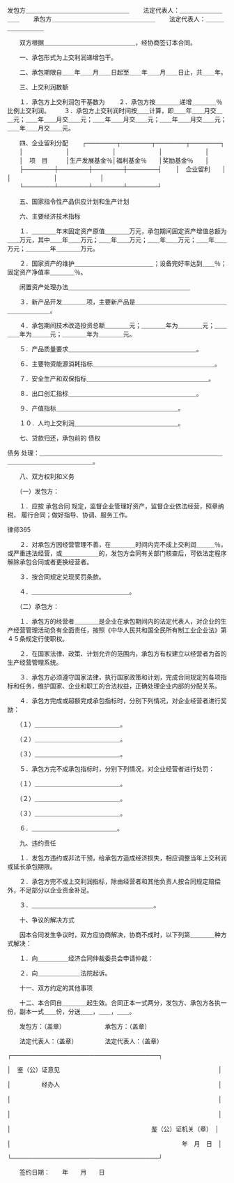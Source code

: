 
 发包方＿＿＿＿＿＿＿＿＿＿＿＿＿＿＿＿＿ 
　　法定代表人：＿＿＿＿＿＿＿＿＿ 
　　承包方＿＿＿＿＿＿＿＿＿＿＿＿＿＿＿＿＿ 
　　法定代表人：＿＿＿＿＿＿＿＿＿ 

　　双方根据＿＿＿＿＿＿＿＿＿＿＿＿＿＿＿，经协商签订本合同。 

　　一、承包形式为上交利润递增包干。 

　　二、承包期限自＿＿年＿＿月＿＿日起至＿＿年＿＿月＿＿日止，共＿＿年。 

　　三、上交利润数额 

　　１．承包方上交利润包干基数为 
　　２．承包方按＿＿＿＿递增＿＿＿＿％比例上交利润。 
　　３．承包方上交利润时间按＿＿计算，即＿＿年＿＿月交＿＿元；＿＿年＿＿月交＿＿元；＿＿年＿＿月交＿＿元；＿＿年＿＿月交＿＿元；＿＿年＿＿月交＿＿元。 

　　四、企业留利分配 
　　┌───────┬───────┬───────┬───────┐ 
　　│　　　　　　　│　　　　　　　│　　　　　　　│　　　　　　　│ 
　　│　项　目　　　│生产发展基金％│福利基金％　　│奖励基金％　　│ 
　　├───────┼───────┼───────┼───────┤
　　│　企业留利　　│　　　　　　　│　　　　　　　│　　　　　　　│ 
　　└───────┴───────┴───────┴───────┘ 

　　五、国家指令性产品供应计划和生产计划 

　　六、主要经济技术指标 

　　１．＿＿＿＿年末固定资产原值＿＿＿＿万元，承包期间固定资产增值总额为＿＿万元，其中＿＿年＿＿万元；＿＿年＿＿万元；＿＿年＿＿万元；＿＿年＿＿万元；＿＿＿＿年＿＿＿＿万元。 

　　２．国家资产的维护＿＿＿＿＿＿＿＿＿＿＿＿＿；设备完好率达到＿＿％；固定资产净值率＿＿＿＿％。 

　　闲置资产处理办法＿＿＿＿＿＿＿＿＿＿＿＿＿＿＿＿＿＿＿＿ 

　　３．新产品开发＿＿＿＿项，主要新产品是＿＿＿＿＿＿＿＿＿＿＿＿＿＿＿＿＿＿＿＿＿＿。 

　　４．承包期间技术改造投资总额＿＿＿＿元；＿＿＿＿年为＿＿＿＿元；＿＿＿＿年为＿＿＿元；＿＿＿＿年为＿＿＿＿元。 

　　５．产品质量要求＿＿＿＿＿＿＿＿＿＿＿＿＿＿＿＿＿＿＿＿＿。 

　　６．主要物资能源消耗指标＿＿＿＿＿＿＿＿＿＿＿＿＿＿＿＿＿＿＿＿。 

　　７．安全生产和双保指标＿＿＿＿＿＿＿＿＿＿＿＿＿＿＿＿＿＿＿＿。 

　　８．出口创汇指标＿＿＿＿＿＿＿＿＿＿＿＿＿＿＿＿＿＿＿＿＿。 

　　９．产值指标＿＿＿＿＿＿＿＿＿＿＿＿＿＿＿＿＿＿＿＿。 

　　１０．人均上交利润＿＿＿＿＿＿＿＿＿＿＿＿＿＿＿＿＿。 

　　七、贷款归还，承包前的
债权

债务
处理：＿＿＿＿＿＿＿＿＿＿＿＿＿＿＿＿＿＿＿＿＿＿＿＿＿＿＿＿＿＿＿＿＿＿＿＿＿＿＿＿＿＿＿＿。 

　　八、双方权利和义务 

　　（一）发包方： 

　　１．应按
承包合同
规定，监督企业管理好资产，监督企业依法经营，照章纳税，
履行合同；做好指导、协调、服务工作。 





 
律师365






　　２．对承包方因经营管理不善，在＿＿＿＿时间内完不成上交利润＿＿＿％，或严重违法经营，或＿＿＿＿＿＿的，发包方会同有关部门核查后，可依法定程序解除承包合同或者更换经营者。 



　　３．按合同规定兑现奖罚条款。 



　　４．＿＿＿＿＿＿＿＿＿＿＿＿＿＿＿＿。 



　　（二）承包方： 



　　１．承包方的经营者＿＿＿＿是企业在承包期间内的法定代表人，对企业的生产经营管理活动负有全面责任，按照《中华人民共和国全民所有制工业企业法》第４５条规定行使职权。 



　　２．在国家法律、政策、计划允许的范围内，承包方有权建立以经营者为首的生产经营管理系统。 



　　３．承包方必须遵守国家法律，执行国家政策和计划，完成合同规定的各项指标和任务，维护国家、企业和职工的合法权益，正确处理企业内部的分配关系。 



　　４．承包方完成或超额完成承包指标时，分别下列情况，对企业经营者进行奖励： 



　　（１）＿＿＿＿＿＿＿＿＿＿＿＿＿＿。 

　　（２）＿＿＿＿＿＿＿＿＿＿＿＿＿＿。 

　　（３）＿＿＿＿＿＿＿＿＿＿＿＿＿＿。 



　　５．承包方完不成承包指标时，分别下列情况，对企业经营者进行处罚： 



　　（１）＿＿＿＿＿＿＿＿＿＿＿＿＿＿。 

　　（２）＿＿＿＿＿＿＿＿＿＿＿＿＿＿。 

　　（３）＿＿＿＿＿＿＿＿＿＿＿＿＿＿。 



　　６．＿＿＿＿＿＿＿＿＿＿＿＿＿＿。 



　　九、违约责任 



　　１．发包方违约或非法干预，给承包方造成经济损失，相应调整当年上交利润或延长承包期限。 



　　２．承包方完不成上交利润指标，除由经营者和其他负责人按合同规定赔偿外，不足部分以企业资金补足。 



　　３．＿＿＿＿＿＿＿＿＿＿＿＿＿＿＿＿＿＿＿＿。 



　　十、争议的解决方式 



　　因本合同发生争议时，双方应协商解决，协商不成时，以下列第＿＿＿＿种方式解决： 



　　１．向＿＿＿＿＿经济合同仲裁委员会申请仲裁： 



　　２．向＿＿＿＿＿＿＿法院起诉。 



　　十一、双方约定的其他事项 



　　十二、本合同自＿＿＿＿起生效。合同正本一式两分，发包方、承包方各执一份，副本一式＿＿份，分送＿＿，＿＿，＿＿。 



　　发包方：（盖章）　　　　　　　承包方：（盖章） 

　　法定代表人：（盖章）　　　　　法定代表人：（盖章） 

┌──────────────────────────────────┐ 

│　鉴（公）证意见　　　　　　　　　　　　　　　　　　　　　　　　　　│ 

│　　　　　经办人　　　　　　　　　　　　　　　　　　　　　　　　　　│ 

│　　　　　　　　　　　　　　　　　　　　　　　　　　　　　　　　　　│ 

│　　　　　　　　　　　　　　　　　　　　　　　　　　　　　　　　　　│ 

│　　　　　　　　　　　　　　　　　　　　　　　鉴（公）证机关（章）　│ 

│　　　　　　　　　　　　　　　　　　　　　　　　　　　　年　月　日　│ 

└──────────────────────────────────┘ 

　　签约日期：　　年　　月　　日 

 


 

 
 
 
 
 
  


  
 

  


  


  
 
 
 
 

